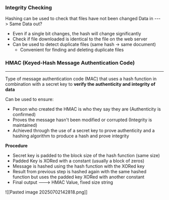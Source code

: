 
### **Integrity Checking**

Hashing can be used to check that files have not been changed
Data in ---> Same Data out?
- Even if a single bit changes, the hash will change significantly
- Check if file downloaded is identical to the file on the web server
- Can be used to detect duplicate files (same hash -> same document)
	- Convenient for finding and deleting duplicate files


### HMAC (Keyed-Hash Message Authentication Code)
--------------------------------
Type of message authentication code (MAC) that uses a hash function in combination with a secret key to **verify the authenticity and integrity of data**

Can be used to ensure:
- Person who created the HMAC is who they say they are (Authenticity is confirmed)
- Proves the message hasn't been modified or corrupted (Integrity is maintained)
- Achieved through the use of a secret key to prove authenticity and a hashing algorithm to produce a hash and prove integrity

**Procedure**
- Secret key is padded to the block size of the hash function (same size) 
- Padded Key is XORed with a constant (usually a block of zeros)
- Message is hashed using the hash function with the XORed key
- Result from previous step is hashed again with the same hashed function but uses the padded key XORed with another constant
- Final output ---> HMAC Value, fixed size string

![[Pasted image 20250702142818.png]]
